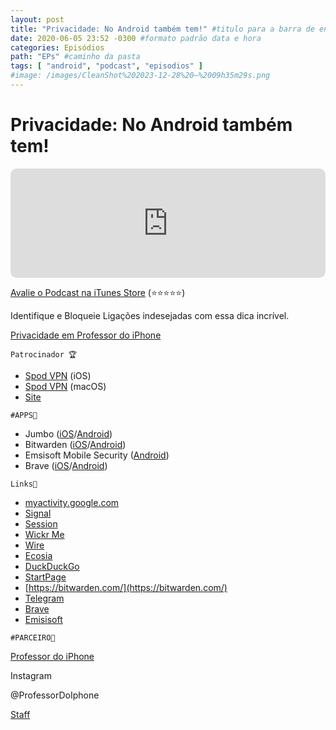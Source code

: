```yaml
---
layout: post
title: "Privacidade: No Android também tem!" #titulo para a barra de enderecos
date: 2020-06-05 23:52 -0300 #formato padrão data e hora
categories: Episódios
path: "EPs" #caminho da pasta
tags: [ "android", "podcast", "episodios" ]
#image: /images/CleanShot%202023-12-28%20—%2009h35m29s.png
---
```


# Privacidade: No Android também tem!

<iframe allow="autoplay *; encrypted-media *; fullscreen *; clipboard-write" frameborder="0" height="175" style="width:100%;max-width:660px;overflow:hidden;border-radius:10px;" sandbox="allow-forms allow-popups allow-same-origin allow-scripts allow-storage-access-by-user-activation allow-top-navigation-by-user-activation" src="https://embed.podcasts.apple.com/us/podcast/podapps/id1434188907?i=1000476866238&theme=auto"></iframe>

[Avalie o Podcast na iTunes Store](https://apple.co/2vFBD0R)
(⭐️⭐️⭐️⭐️⭐️)

Identifique e Bloqueie Ligações indesejadas com essa dica incrível.

[Privacidade em Professor do iPhone](https://professordoiphone.com.br/category/privacidade/)

`Patrocinador 🏆`

- [Spod VPN](https://itunes.apple.com/br/app/spod-vpn-filtro-web/id1441670465) (iOS)
- [Spod VPN](https://apps.apple.com/br/app/spod-vpn-filtro-web/id1466110599) (macOS)
- [Site](https://spod.com.br) 

 `#APPS📲`

- Jumbo ([iOS](https://apps.apple.com/app/jumbo-privacy-security/id1454039975)/[Android](https://play.google.com/store/apps/details?id=com.jumboprivacy))
- Bitwarden ([iOS](https://itunes.apple.com/app/bitwarden-free-password-manager/id1137397744?mt=8)/[Android](https://play.google.com/store/apps/details?id=com.x8bit.bitwarden))
- Emsisoft Mobile Security ([Android](https://www.emsisoft.com/en/home/mobilesecurity/))
- Brave ([iOS](https://apps.apple.com/us/app/brave-private-web-browser/id1052879175?mt=8&ign-mpt=uo%3D4)/[Android](https://play.google.com/store/apps/details?id=com.brave.browser&hl=en))

`Links🔗 `
+   [myactivity.google.com](http://myactivity.google.com/)
+   [Signal](https://restoreprivacy.com/signal-messenger/)
+   [Session](https://restoreprivacy.com/session-messenger/)
+   [Wickr Me](https://restoreprivacy.com/wickr-messenger/)
+   [Wire](https://restoreprivacy.com/wire-messenger/)
+   [Ecosia](https://www.ecosia.org/?c=en)
+   [DuckDuckGo](https://www.duckduckgo.com/)
+   [StartPage](https://www.startpage.com/)
+   [https://bitwarden.com/](https://bitwarden.com/)
+   [Telegram](https://telegram.org/)
+   [Brave](https://brave.com/)
+   [Emisisoft](https://www.emsisoft.com/en/)

`#PARCEIRO👥`

[Professor do iPhone](https://www.professordoiphone.com.br)

Instagram

@ProfessorDoIphone

[Staff](https://t.me/pdipstaff)